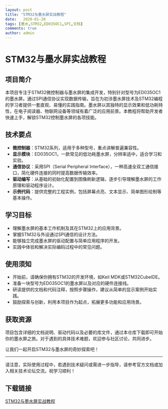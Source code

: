 ```yaml
---
layout: post
title: "STM32与墨水屏实战教程"
date:   2020-01-28
tags: [墨水,STM32,ED035OC1,SPI,文档]
comments: true
author: admin
---
```

# STM32与墨水屏实战教程

## 项目简介

本项目专注于STM32微控制器与墨水屏的集成开发，特别针对型号为ED035OC1的墨水屏。通过SPI通信协议实现数据传输，旨在为初涉墨水屏技术及STM32编程的学习者提供一套直观、易懂的实践指南。墨水屏以其独特的显示效果和低功耗特性，在电子阅读器、物联网设备等领域有着广泛的应用前景。本教程将帮助开发者快速上手，解锁STM32控制墨水屏的各项技能。

## 技术要点

- **微控制器**：STM32系列，适用于多种型号，重点讲解普遍兼容性。
- **显示模块**：ED035OC1，一款常见的低功耗墨水屏，分辨率适中，适合学习和实验。
- **通信协议**：采用SPI（Serial Peripheral Interface），一种高速全双工通信接口，简化硬件连接的同时提高数据传输效率。
- **驱动编写**：从基础的初始化配置到图像刷新逻辑，逐步引导理解墨水屏的工作原理和驱动程序设计。
- **示例代码**：提供完整的工程实例，包括屏幕点亮、文本显示、简单图形绘制等基本操作。

## 学习目标

- 理解墨水屏的基本工作机制及其在STM32上的应用背景。
- 掌握STM32与外设通过SPI通信的设计方法。
- 能够独立完成墨水屏的驱动配置与简单应用程序的开发。
- 实践中体验和解决实际编码过程中的常见问题。

## 使用须知

- 开始前，请确保你拥有STM32的开发环境，如Keil MDK或STM32CubeIDE。
- 准备一块型号为ED035OC1的墨水屏以及对应的硬件连接线。
- 研读提供的文档和代码注释，按照步骤操作，建议从简单的显示案例开始实践。
- 鼓励探索与创新，利用本项目作为起点，拓展更多功能和应用场景。

## 获取资源

项目包含详细的文档说明、驱动代码以及必要的库文件，通过本仓库下载即可开始你的墨水屏之旅。对于遇到的具体技术难题，欢迎参与社区讨论，共同进步。

让我们一起开启STM32与墨水屏的奇妙探索吧！

---

请注意，实际使用过程中，若遇到技术疑问或需进一步指导，请参考官方文档或加入相关技术论坛交流。祝学习顺利！

## 下载链接

[STM32与墨水屏实战教程](https://pan.quark.cn/s/70271eb9d30e)